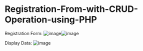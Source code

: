# Registration-From-with-CRUD-Operation-using-PHP



Registration Form:
![image](https://github.com/rohitsp341/Registration-From-with-CRUD-Operation-using-PHP/assets/127521022/65f1e27d-578b-484c-8508-73384a048687)![image](https://github.com/rohitsp341/Registration-From-with-CRUD-Operation-using-PHP/assets/127521022/767d5a1c-7361-412e-9355-579de1b5b180)








Display Data:
![image](https://github.com/rohitsp341/Registration-From-with-CRUD-Operation-using-PHP/assets/127521022/1d2acfd8-34ef-4096-85b6-9213d6e8678d)
